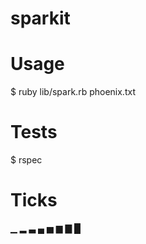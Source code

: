 sparkit
=======

# Usage

$ ruby lib/spark.rb phoenix.txt

# Tests

$ rspec

# Ticks

▁ ▂ ▃ ▄ ▅ ▆ ▇ █
